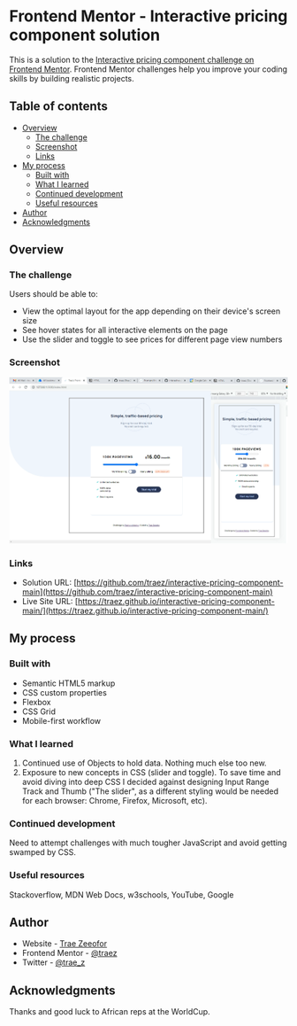 # Frontend Mentor - Interactive pricing component solution

This is a solution to the [Interactive pricing component challenge on Frontend Mentor](https://www.frontendmentor.io/challenges/interactive-pricing-component-t0m8PIyY8). Frontend Mentor challenges help you improve your coding skills by building realistic projects. 

## Table of contents

- [Overview](#overview)
  - [The challenge](#the-challenge)
  - [Screenshot](#screenshot)
  - [Links](#links)
- [My process](#my-process)
  - [Built with](#built-with)
  - [What I learned](#what-i-learned)
  - [Continued development](#continued-development)
  - [Useful resources](#useful-resources)
- [Author](#author)
- [Acknowledgments](#acknowledgments)

## Overview

### The challenge

Users should be able to:

- View the optimal layout for the app depending on their device's screen size
- See hover states for all interactive elements on the page
- Use the slider and toggle to see prices for different page view numbers

### Screenshot

![](./images/screenshot-desktop-and-mobile.png)

### Links

- Solution URL: [https://github.com/traez/interactive-pricing-component-main](https://github.com/traez/interactive-pricing-component-main)
- Live Site URL: [https://traez.github.io/interactive-pricing-component-main/](https://traez.github.io/interactive-pricing-component-main/)

## My process

### Built with

- Semantic HTML5 markup
- CSS custom properties
- Flexbox
- CSS Grid
- Mobile-first workflow

### What I learned

1) Continued use of Objects to hold data. Nothing much else too new.  
2) Exposure to new concepts in CSS (slider and toggle). To save time and avoid diving into deep CSS I decided against designing Input Range Track and Thumb ("The slider", as a different styling would be needed for each browser: Chrome, Firefox, Microsoft, etc).  

### Continued development

Need to attempt challenges with much tougher JavaScript and avoid getting swamped by CSS.  

### Useful resources

Stackoverflow, MDN Web Docs, w3schools, YouTube, Google   

## Author

- Website - [Trae Zeeofor](https://github.com/traez)  
- Frontend Mentor - [@traez](https://www.frontendmentor.io/profile/traez)  
- Twitter - [@trae_z](https://twitter.com/trae_z)  

## Acknowledgments

Thanks and good luck to African reps at the WorldCup.
